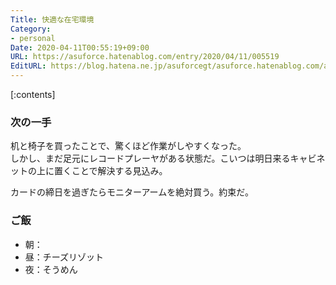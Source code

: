 ```yaml
---
Title: 快適な在宅環境
Category:
- personal
Date: 2020-04-11T00:55:19+09:00
URL: https://asuforce.hatenablog.com/entry/2020/04/11/005519
EditURL: https://blog.hatena.ne.jp/asuforcegt/asuforce.hatenablog.com/atom/entry/26006613547952291
---
```


[:contents]

###  次の一手

机と椅子を買ったことで、驚くほど作業がしやすくなった。  
しかし、まだ足元にレコードプレーヤがある状態だ。こいつは明日来るキャビネットの上に置くことで解決する見込み。  

カードの締日を過ぎたらモニターアームを絶対買う。約束だ。

### ご飯

- 朝：
- 昼：チーズリゾット
- 夜：そうめん
